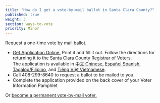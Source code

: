 ```yaml
---
title: "How do I get a vote-by-mail ballot in Santa Clara County?"
published: true
weight: 3
section: ways-to-vote
priority: Minor
---
```


Request a one-time vote by mail ballot.  
- [Get Application Online.](https://www.sccgov.org/sites/rov/VBM/Documents/en-vmb.pdf)  Print it and fill it out.  Follow the directions for returning it to the [Santa Clara County Registrar of Voters.](https://www.sccgov.org/sites/rov/VBM/Pages/RequestMail.aspx)  
  The application is available in [中文  Chinese](https://www.sccgov.org/sites/rov/VBM/Documents/ch-vmb.pdf), [Español  Spanish](https://www.sccgov.org/sites/rov/VBM/Documents/sp-vmb.pdf), [Tagalog/Filipino](https://www.sccgov.org/sites/rov/VBM/Documents/tg-vmb.pdf), and [Tiếng Việt  Vietnamese](https://www.sccgov.org/sites/rov/VBM/Documents/vt-vmb.pdf).  
- Call 408-299-8640 to request a ballot to be mailed to you.  
- Complete the application provided on the back cover of your Voter Information Pamphlet  

Or [become a permanent vote-by-mail voter.](https://www.sccgov.org/sites/rov/VBM/Pages/Permanent.aspx)  
